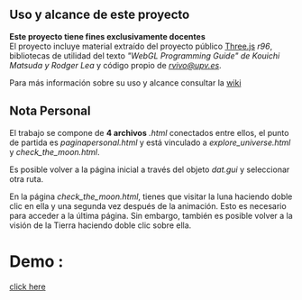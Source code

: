 ## Uso y alcance de este proyecto
**Este proyecto tiene fines exclusivamente docentes**   
El proyecto incluye material extraído del proyecto público [Three.js](http://threejs.org) *r96*, bibliotecas de utilidad del texto *"WebGL Programming Guide" de  Kouichi Matsuda y Rodger Lea* y código propio de *<rvivo@upv.es>*.  

Para más información sobre su uso y alcance consultar la [wiki](https://github.com/RobVivo/RobVivo.github.io/wiki/INSTRUCCIONES-B%C3%81SICAS)

## Nota Personal

El trabajo se compone de **4 archivos** *.html* conectados entre ellos, el punto de partida es *paginapersonal.html* y está vinculado a *explore_universe.html* y *check_the_moon.html*.

Es posible volver a la página inicial a través del objeto *dat.gui* y seleccionar otra ruta.

En la página *check_the_moon.html*, tienes que visitar la luna haciendo doble clic en ella y una segunda vez después de la animación. Esto es necesario para acceder a la última página. Sin embargo, también es posible volver a la visión de la Tierra haciendo doble clic sobre ella.

# Demo : 
  [click here](https://github.io/luceien.github.io/paginapersonal.html)
